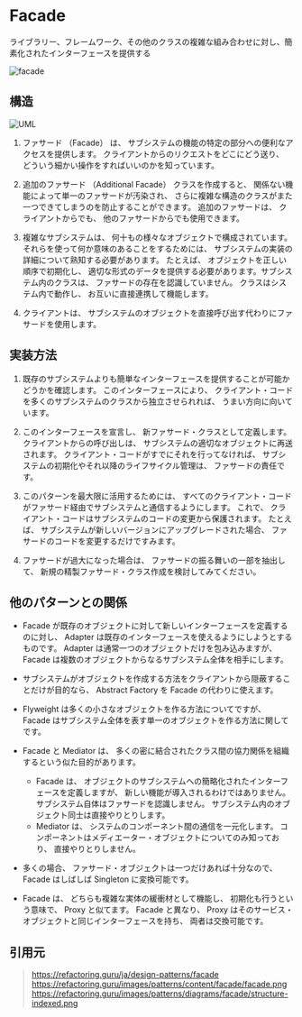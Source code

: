 # Facade

ライブラリー、フレームワーク、その他のクラスの複雑な組み合わせに対し、簡素化されたインターフェースを提供する

![facade](https://refactoring.guru/images/patterns/content/facade/facade.png)

## 構造
![UML](https://refactoring.guru/images/patterns/diagrams/facade/structure-indexed.png)

1. ファサード （Facade） は、 サブシステムの機能の特定の部分への便利なアクセスを提供します。 クライアントからのリクエストをどこにどう送り、 どういう細かい操作をすればいいのかを知っています。

2. 追加のファサード （Additional Facade） クラスを作成すると、 関係ない機能によって単一のファサードが汚染され、 さらに複雑な構造のクラスがまた一つできてしまうのを防止することができます。 追加のファサードは、 クライアントからでも、 他のファサードからでも使用できます。

3. 複雑なサブシステムは、 何十もの様々なオブジェクトで構成されています。 それらを使って何か意味のあることをするためには、 サブシステムの実装の詳細について熟知する必要があります。 たとえば、 オブジェクトを正しい順序で初期化し、 適切な形式のデータを提供する必要があります。サブシステム内のクラスは、 ファサードの存在を認識していません。 クラスはシステム内で動作し、 お互いに直接連携して機能します。

4. クライアントは、 サブシステムのオブジェクトを直接呼び出す代わりにファサードを使用します。

## 実装方法
1. 既存のサブシステムよりも簡単なインターフェースを提供することが可能かどうかを確認します。 このインターフェースにより、 クライアント・コードを多くのサブシステムのクラスから独立させられれば、 うまい方向に向いています。

2. このインターフェースを宣言し、 新ファサード・クラスとして定義します。 クライアントからの呼び出しは、 サブシステムの適切なオブジェクトに再送されます。 クライアント・コードがすでにそれを行ってなければ、 サブシステムの初期化やそれ以降のライフサイクル管理は、 ファサードの責任です。

3. このパターンを最大限に活用するためには、 すべてのクライアント・コードがファサード経由でサブシステムと通信するようにします。 これで、 クライアント・コードはサブシステムのコードの変更から保護されます。 たとえば、 サブシステムが新しいバージョンにアップグレードされた場合、 ファサードのコードを変更するだけですみます。

4. ファサードが過大になった場合は、 ファサードの振る舞いの一部を抽出して、 新規の精製ファサード・クラス作成を検討してみてください。

## 他のパターンとの関係
- Facade が既存のオブジェクトに対して新しいインターフェースを定義するのに対し、 Adapter は既存のインターフェースを使えるようにしようとするものです。 Adapter は通常一つのオブジェクトだけを包み込みますが、 Facade は複数のオブジェクトからなるサブシステム全体を相手にします。

- サブシステムがオブジェクトを作成する方法をクライアントから隠蔽することだけが目的なら、 Abstract Factory を Facade の代わりに使えます。

- Flyweight は多くの小さなオブジェクトを作る方法についてですが、 Facade はサブシステム全体を表す単一のオブジェクトを作る方法に関してです。

- Facade と Mediator は、 多くの密に結合されたクラス間の協力関係を組織するという似た目的があります。

  - Facade は、 オブジェクトのサブシステムへの簡略化されたインターフェースを定義しますが、 新しい機能が導入されるわけではありません。 サブシステム自体はファサードを認識しません。 サブシステム内のオブジェクト同士は直接やりとりします。
   - Mediator は、 システムのコンポーネント間の通信を一元化します。 コンポーネントはメディエーター・オブジェクトについてのみ知っており、 直接やりとりしません。

- 多くの場合、 ファサード・オブジェクトは一つだけあれば十分なので、 Facade はしばしば Singleton に変換可能です。

- Facade は、 どちらも複雑な実体の緩衝材として機能し、 初期化も行うという意味で、 Proxy と似てます。 Facade と異なり、 Proxy はそのサービス・オブジェクトと同じインターフェースを持ち、 両者は交換可能です。

## 引用元

> https://refactoring.guru/ja/design-patterns/facade
> https://refactoring.guru/images/patterns/content/facade/facade.png
> https://refactoring.guru/images/patterns/diagrams/facade/structure-indexed.png